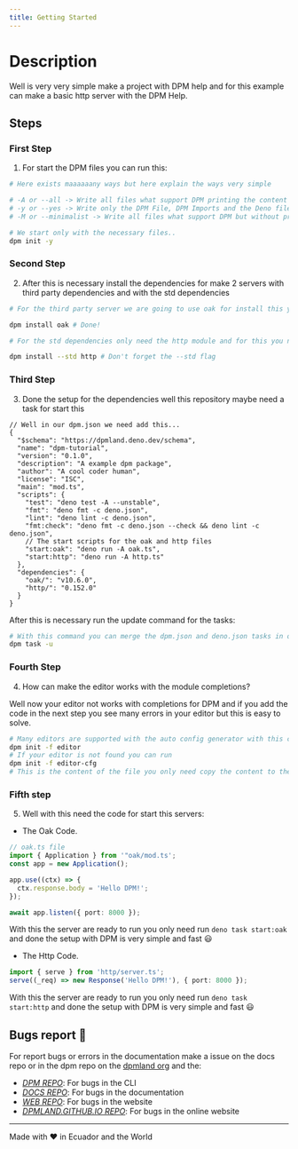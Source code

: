 ```yaml
---
title: Getting Started 
---
```


# Description

Well is very very simple make a project with DPM help and for this example can
make a basic http server with the DPM Help.

## Steps

### First Step

1. For start the DPM files you can run this:

```sh
# Here exists maaaaaany ways but here explain the ways very simple

# -A or --all -> Write all files what support DPM printing the content with  ** many colors out :) **
# -y or --yes -> Write only the DPM File, DPM Imports and the Deno file only basic setup
# -M or --minimalist -> Write all files what support DPM but without print the content ** no colors out :( **

# We start only with the necessary files..
dpm init -y
```

### Second Step

2. After this is necessary install the dependencies for make 2 servers with
   third party dependencies and with the std dependencies

```sh
# For the third party server we are going to use oak for install this you need run:

dpm install oak # Done!

# For the std dependencies only need the http module and for this you need only run:

dpm install --std http # Don't forget the --std flag
```

### Third Step

3. Done the setup for the dependencies well this repository maybe need a task
   for start this

```jsonc
// Well in our dpm.json we need add this...
{
  "$schema": "https://dpmland.deno.dev/schema",
  "name": "dpm-tutorial",
  "version": "0.1.0",
  "description": "A example dpm package",
  "author": "A cool coder human",
  "license": "ISC",
  "main": "mod.ts",
  "scripts": {
    "test": "deno test -A --unstable",
    "fmt": "deno fmt -c deno.json",
    "lint": "deno lint -c deno.json",
    "fmt:check": "deno fmt -c deno.json --check && deno lint -c deno.json",
    // The start scripts for the oak and http files
    "start:oak": "deno run -A oak.ts",
    "start:http": "deno run -A http.ts"
  },
  "dependencies": {
    "oak/": "v10.6.0",
    "http/": "0.152.0"
  }
}
```

After this is necessary run the update command for the tasks:

```sh
# With this command you can merge the dpm.json and deno.json tasks in one.
dpm task -u
```

### Fourth Step

4. How can make the editor works with the module completions?

Well now your editor not works with completions for DPM and if you add the code
in the next step you see many errors in your editor but this is easy to solve.

```sh
# Many editors are supported with the auto config generator with this command
dpm init -f editor
# If your editor is not found you can run
dpm init -f editor-cfg
# This is the content of the file you only need copy the content to the deno-lsp config in your editor :)
```

### Fifth step

5. Well with this need the code for start this servers:

- The Oak Code.

```ts
// oak.ts file
import { Application } from '"oak/mod.ts';
const app = new Application();

app.use((ctx) => {
  ctx.response.body = 'Hello DPM!';
});

await app.listen({ port: 8000 });
```

With this the server are ready to run you only need run `deno task start:oak`
and done the setup with DPM is very simple and fast :smiley:

- The Http Code.

```ts
import { serve } from 'http/server.ts';
serve((_req) => new Response('Hello DPM!'), { port: 8000 });
```

With this the server are ready to run you only need run `deno task start:http`
and done the setup with DPM is very simple and fast :smiley:

## Bugs report :bug:

For report bugs or errors in the documentation make a issue on the docs repo or
in the dpm repo on the [dpmland org](https://github.com/dpmland/) and the:

- _[DPM REPO](https://github.com/dpmland/dpm)_: For bugs in the CLI
- _[DOCS REPO](https://github.com/dpmland/docs)_: For bugs in the documentation
- _[WEB REPO](https://github.com/dpmland/web)_: For bugs in the website
- _[DPMLAND.GITHUB.IO REPO](https://github.com/dpmland/dpmland.github.io)_: For
  bugs in the online website

---

Made with :heart: in Ecuador and the World
